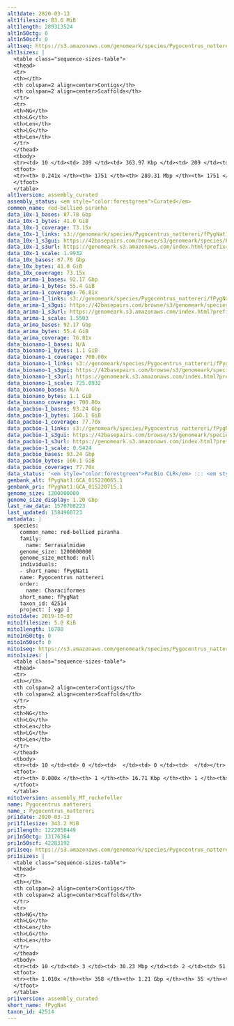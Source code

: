 ```yaml
---
alt1date: 2020-03-13
alt1filesize: 83.6 MiB
alt1length: 289313524
alt1n50ctg: 0
alt1n50scf: 0
alt1seq: https://s3.amazonaws.com/genomeark/species/Pygocentrus_nattereri/fPygNat1/assembly_curated/fPygNat1.alt.cur.20200313.fasta.gz
alt1sizes: |
  <table class="sequence-sizes-table">
  <thead>
  <tr>
  <th></th>
  <th colspan=2 align=center>Contigs</th>
  <th colspan=2 align=center>Scaffolds</th>
  </tr>
  <tr>
  <th>NG</th>
  <th>LG</th>
  <th>Len</th>
  <th>LG</th>
  <th>Len</th>
  </tr>
  </thead>
  <tbody>
  <tr><td> 10 </td><td> 209 </td><td> 363.97 Kbp </td><td> 209 </td><td> 363.97 Kbp </td></tr>  <tr><td> 20 </td><td> 849 </td><td> 102.34 Kbp </td><td> 849 </td><td> 102.34 Kbp </td></tr>  <tr><td> 30 </td><td> 0 </td><td>  </td><td> 0 </td><td>  </td></tr>  <tr><td> 40 </td><td> 0 </td><td>  </td><td> 0 </td><td>  </td></tr>  <tr style="background-color:#cccccc;"><td> 50 </td><td> 0 </td><td>  </td><td> 0 </td><td>  </td></tr>  <tr><td> 60 </td><td> 0 </td><td>  </td><td> 0 </td><td>  </td></tr>  <tr><td> 70 </td><td> 0 </td><td>  </td><td> 0 </td><td>  </td></tr>  <tr><td> 80 </td><td> 0 </td><td>  </td><td> 0 </td><td>  </td></tr>  <tr><td> 90 </td><td> 0 </td><td>  </td><td> 0 </td><td>  </td></tr>  <tr><td> 100 </td><td> 0 </td><td>  </td><td> 0 </td><td>  </td></tr>  </tbody>
  <tfoot>
  <tr><th> 0.241x </th><th> 1751 </th><th> 289.31 Mbp </th><th> 1751 </th><th> 289.31 Mbp </th></tr>
  </tfoot>
  </table>
alt1version: assembly_curated
assembly_status: <em style="color:forestgreen">Curated</em>
common_name: red-bellied piranha
data_10x-1_bases: 87.78 Gbp
data_10x-1_bytes: 41.0 GiB
data_10x-1_coverage: 73.15x
data_10x-1_links: s3://genomeark/species/Pygocentrus_nattereri/fPygNat1/genomic_data/10x/<br>
data_10x-1_s3gui: https://42basepairs.com/browse/s3/genomeark/species/Pygocentrus_nattereri/fPygNat1/genomic_data/10x/
data_10x-1_s3url: https://genomeark.s3.amazonaws.com/index.html?prefix=species/Pygocentrus_nattereri/fPygNat1/genomic_data/10x/
data_10x-1_scale: 1.9932
data_10x_bases: 87.78 Gbp
data_10x_bytes: 41.0 GiB
data_10x_coverage: 73.15x
data_arima-1_bases: 92.17 Gbp
data_arima-1_bytes: 55.4 GiB
data_arima-1_coverage: 76.81x
data_arima-1_links: s3://genomeark/species/Pygocentrus_nattereri/fPygNat1/genomic_data/arima/<br>
data_arima-1_s3gui: https://42basepairs.com/browse/s3/genomeark/species/Pygocentrus_nattereri/fPygNat1/genomic_data/arima/
data_arima-1_s3url: https://genomeark.s3.amazonaws.com/index.html?prefix=species/Pygocentrus_nattereri/fPygNat1/genomic_data/arima/
data_arima-1_scale: 1.5503
data_arima_bases: 92.17 Gbp
data_arima_bytes: 55.4 GiB
data_arima_coverage: 76.81x
data_bionano-1_bases: N/A
data_bionano-1_bytes: 1.1 GiB
data_bionano-1_coverage: 700.00x
data_bionano-1_links: s3://genomeark/species/Pygocentrus_nattereri/fPygNat1/genomic_data/bionano/<br>
data_bionano-1_s3gui: https://42basepairs.com/browse/s3/genomeark/species/Pygocentrus_nattereri/fPygNat1/genomic_data/bionano/
data_bionano-1_s3url: https://genomeark.s3.amazonaws.com/index.html?prefix=species/Pygocentrus_nattereri/fPygNat1/genomic_data/bionano/
data_bionano-1_scale: 725.0932
data_bionano_bases: N/A
data_bionano_bytes: 1.1 GiB
data_bionano_coverage: 700.00x
data_pacbio-1_bases: 93.24 Gbp
data_pacbio-1_bytes: 160.1 GiB
data_pacbio-1_coverage: 77.70x
data_pacbio-1_links: s3://genomeark/species/Pygocentrus_nattereri/fPygNat1/genomic_data/pacbio/<br>
data_pacbio-1_s3gui: https://42basepairs.com/browse/s3/genomeark/species/Pygocentrus_nattereri/fPygNat1/genomic_data/pacbio/
data_pacbio-1_s3url: https://genomeark.s3.amazonaws.com/index.html?prefix=species/Pygocentrus_nattereri/fPygNat1/genomic_data/pacbio/
data_pacbio-1_scale: 0.5424
data_pacbio_bases: 93.24 Gbp
data_pacbio_bytes: 160.1 GiB
data_pacbio_coverage: 77.70x
data_status: '<em style="color:forestgreen">PacBio CLR</em> ::: <em style="color:forestgreen">10x</em> ::: <em style="color:forestgreen">Arima</em>'
genbank_alt: fPygNat1:GCA_015220065.1
genbank_pri: fPygNat1:GCA_015220715.1
genome_size: 1200000000
genome_size_display: 1.20 Gbp
last_raw_data: 1570708223
last_updated: 1584960723
metadata: |
  species:
    common_name: red-bellied piranha
    family:
      name: Serrasalmidae
    genome_size: 1200000000
    genome_size_method: null
    individuals:
    - short_name: fPygNat1
    name: Pygocentrus nattereri
    order:
      name: Characiformes
    short_name: fPygNat
    taxon_id: 42514
    project: [ vgp ]
mito1date: 2019-10-07
mito1filesize: 5.0 KiB
mito1length: 16708
mito1n50ctg: 0
mito1n50scf: 0
mito1seq: https://s3.amazonaws.com/genomeark/species/Pygocentrus_nattereri/fPygNat1/assembly_MT_rockefeller/fPygNat1.MT.20191007.fasta.gz
mito1sizes: |
  <table class="sequence-sizes-table">
  <thead>
  <tr>
  <th></th>
  <th colspan=2 align=center>Contigs</th>
  <th colspan=2 align=center>Scaffolds</th>
  </tr>
  <tr>
  <th>NG</th>
  <th>LG</th>
  <th>Len</th>
  <th>LG</th>
  <th>Len</th>
  </tr>
  </thead>
  <tbody>
  <tr><td> 10 </td><td> 0 </td><td>  </td><td> 0 </td><td>  </td></tr>  <tr><td> 20 </td><td> 0 </td><td>  </td><td> 0 </td><td>  </td></tr>  <tr><td> 30 </td><td> 0 </td><td>  </td><td> 0 </td><td>  </td></tr>  <tr><td> 40 </td><td> 0 </td><td>  </td><td> 0 </td><td>  </td></tr>  <tr style="background-color:#cccccc;"><td> 50 </td><td> 0 </td><td style="background-color:#ff8888;">  </td><td> 0 </td><td style="background-color:#ff8888;">  </td></tr>  <tr><td> 60 </td><td> 0 </td><td>  </td><td> 0 </td><td>  </td></tr>  <tr><td> 70 </td><td> 0 </td><td>  </td><td> 0 </td><td>  </td></tr>  <tr><td> 80 </td><td> 0 </td><td>  </td><td> 0 </td><td>  </td></tr>  <tr><td> 90 </td><td> 0 </td><td>  </td><td> 0 </td><td>  </td></tr>  <tr><td> 100 </td><td> 0 </td><td>  </td><td> 0 </td><td>  </td></tr>  </tbody>
  <tfoot>
  <tr><th> 0.000x </th><th> 1 </th><th> 16.71 Kbp </th><th> 1 </th><th> 16.71 Kbp </th></tr>
  </tfoot>
  </table>
mito1version: assembly_MT_rockefeller
name: Pygocentrus nattereri
name_: Pygocentrus_nattereri
pri1date: 2020-03-13
pri1filesize: 343.2 MiB
pri1length: 1222050449
pri1n50ctg: 13176364
pri1n50scf: 42283192
pri1seq: https://s3.amazonaws.com/genomeark/species/Pygocentrus_nattereri/fPygNat1/assembly_curated/fPygNat1.pri.cur.20200313.fasta.gz
pri1sizes: |
  <table class="sequence-sizes-table">
  <thead>
  <tr>
  <th></th>
  <th colspan=2 align=center>Contigs</th>
  <th colspan=2 align=center>Scaffolds</th>
  </tr>
  <tr>
  <th>NG</th>
  <th>LG</th>
  <th>Len</th>
  <th>LG</th>
  <th>Len</th>
  </tr>
  </thead>
  <tbody>
  <tr><td> 10 </td><td> 3 </td><td> 30.23 Mbp </td><td> 2 </td><td> 51.77 Mbp </td></tr>  <tr><td> 20 </td><td> 8 </td><td> 22.97 Mbp </td><td> 4 </td><td> 51.32 Mbp </td></tr>  <tr><td> 30 </td><td> 13 </td><td> 20.19 Mbp </td><td> 6 </td><td> 47.61 Mbp </td></tr>  <tr><td> 40 </td><td> 20 </td><td> 16.90 Mbp </td><td> 9 </td><td> 44.86 Mbp </td></tr>  <tr style="background-color:#cccccc;"><td> 50 </td><td> 27 </td><td style="background-color:#88ff88;"> 13.18 Mbp </td><td> 12 </td><td style="background-color:#88ff88;"> 42.28 Mbp </td></tr>  <tr><td> 60 </td><td> 38 </td><td> 10.39 Mbp </td><td> 15 </td><td> 41.50 Mbp </td></tr>  <tr><td> 70 </td><td> 52 </td><td> 7.57 Mbp </td><td> 18 </td><td> 39.90 Mbp </td></tr>  <tr><td> 80 </td><td> 70 </td><td> 5.67 Mbp </td><td> 21 </td><td> 34.86 Mbp </td></tr>  <tr><td> 90 </td><td> 98 </td><td> 3.14 Mbp </td><td> 24 </td><td> 34.22 Mbp </td></tr>  <tr><td> 100 </td><td> 216 </td><td> 254.02 Kbp </td><td> 28 </td><td> 21.58 Mbp </td></tr>  </tbody>
  <tfoot>
  <tr><th> 1.010x </th><th> 358 </th><th> 1.21 Gbp </th><th> 55 </th><th> 1.22 Gbp </th></tr>
  </tfoot>
  </table>
pri1version: assembly_curated
short_name: fPygNat
taxon_id: 42514
---
```

